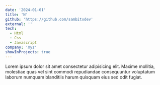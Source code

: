 ```yaml
---
date: '2024-01-01'
title: 'N'
github: 'https://github.com/sambitxdev'
external: ''
tech:
  - Html
  - Css
  - Javascript
company: 'Xyz'
showInProjects: true
---
```


Lorem ipsum dolor sit amet consectetur adipisicing elit. Maxime mollitia,
molestiae quas vel sint commodi repudiandae consequuntur voluptatum laborum
numquam blanditiis harum quisquam eius sed odit fugiat.
